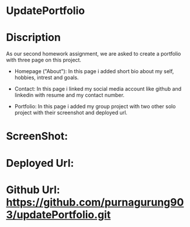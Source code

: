 # UpdatePortfolio

# Discription
As our second homework assignment, we are asked to create a portfolio with three page on this project.

* Homepage ("About"): In this page i added short bio about my self, hobbies, intrest and goals.

* Contact: In this page i linked my social media account like github and linkedin with resume and my contact number.

* Portfolio: In this page i added my group project with two other solo project with their screenshot and deployed url.

# ScreenShot:


# Deployed Url:

# Github Url: https://github.com/purnagurung903/updatePortfolio.git
